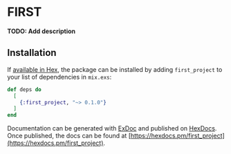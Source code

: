# FIRST

**TODO: Add description**

## Installation

If [available in Hex](https://hex.pm/docs/publish), the package can be installed
by adding `first_project` to your list of dependencies in `mix.exs`:

```elixir
def deps do
  [
    {:first_project, "~> 0.1.0"}
  ]
end
```

Documentation can be generated with [ExDoc](https://github.com/elixir-lang/ex_doc)
and published on [HexDocs](https://hexdocs.pm). Once published, the docs can
be found at [https://hexdocs.pm/first_project](https://hexdocs.pm/first_project).

